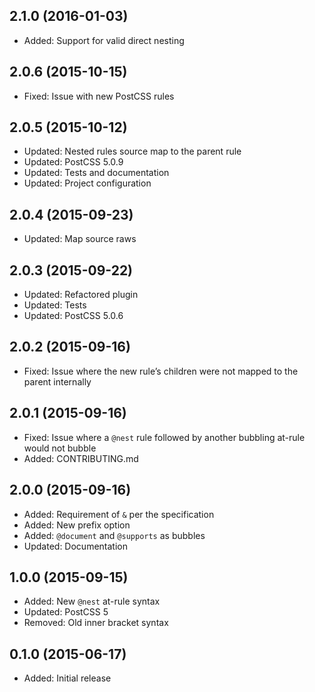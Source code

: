 ## 2.1.0 (2016-01-03)

- Added: Support for valid direct nesting

## 2.0.6 (2015-10-15)

- Fixed: Issue with new PostCSS rules

## 2.0.5 (2015-10-12)

- Updated: Nested rules source map to the parent rule
- Updated: PostCSS 5.0.9
- Updated: Tests and documentation
- Updated: Project configuration

## 2.0.4 (2015-09-23)

- Updated: Map source raws

## 2.0.3 (2015-09-22)

- Updated: Refactored plugin
- Updated: Tests
- Updated: PostCSS 5.0.6

## 2.0.2 (2015-09-16)

- Fixed: Issue where the new rule’s children were not mapped to the parent internally

## 2.0.1 (2015-09-16)

- Fixed: Issue where  a `@nest` rule followed by another bubbling at-rule would not bubble
- Added: CONTRIBUTING.md

## 2.0.0 (2015-09-16)

- Added: Requirement of `&` per the specification
- Added: New prefix option
- Added: `@document` and `@supports` as bubbles
- Updated: Documentation

## 1.0.0 (2015-09-15)

- Added: New `@nest` at-rule syntax
- Updated: PostCSS 5
- Removed: Old inner bracket syntax

## 0.1.0 (2015-06-17)

- Added: Initial release
